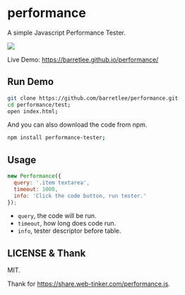 # performance

A simple Javascript Performance Tester.

![](https://img.alicdn.com/tps/TB1d238JpXXXXcoXFXXXXXXXXXX-446-570.gif)

Live Demo: <https://barretlee.github.io/performance/>


## Run Demo

```bash
git clone https://github.com/barretlee/performance.git
cd performance/test;
open index.html;
```

And you can also download the code from npm.

```bash
npm install performance-tester;
```

## Usage

```javascript
new Performance({
  query: '.item textarea',
  timeout: 1000,
  info: 'Click the code button, run tester.'
});
```

- `query`, the code will be run.
- `timeout`, how long does code run.
- `info`, tester descriptor before table.

## LICENSE & Thank

MIT.

Thank for https://share.web-tinker.com/performance.js.